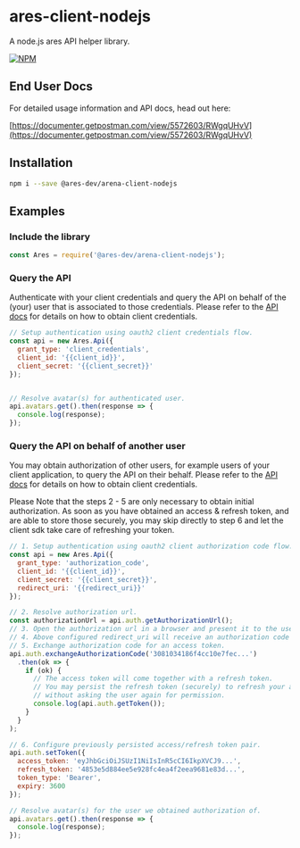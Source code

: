 # ares-client-nodejs

A node.js ares API helper library.

[![NPM](https://nodei.co/npm/@ares-dev/arena-client-nodejs.png)](https://nodei.co/npm/@ares-dev/arena-client-nodejs/)


## End User Docs

For detailed usage information and API docs, head out here:

[https://documenter.getpostman.com/view/5572603/RWgqUHvV](https://documenter.getpostman.com/view/5572603/RWgqUHvV)


## Installation

```bash
npm i --save @ares-dev/arena-client-nodejs
```

## Examples


### Include the library

```javascript
const Ares = require('@ares-dev/arena-client-nodejs');
```

### Query the API

Authenticate with your client credentials and query the API on behalf of the (your) user that is associated to those credentials. Please refer to the [API docs](https://documenter.getpostman.com/view/5572603/RWgqUHvV) for details on how to obtain client credentials.

```javascript
// Setup authentication using oauth2 client credentials flow.
const api = new Ares.Api({
  grant_type: 'client_credentials',
  client_id: '{{client_id}}',
  client_secret: '{{client_secret}}'
});


// Resolve avatar(s) for authenticated user.
api.avatars.get().then(response => {
  console.log(response);
});
```

### Query the API on behalf of another user

You may obtain authorization of other users, for example users of your client application, to query the API on their behalf. Please refer to the [API docs](https://documenter.getpostman.com/view/5572603/RWgqUHvV) for details on how to obtain client credentials.

Please Note that the steps 2 - 5 are only necessary to obtain initial authorization. As soon as you have obtained an access & refresh token, and are able to store those securely, you may skip directly to step 6 and let the client sdk take care of refreshing your token.

```javascript
// 1. Setup authentication using oauth2 client authorization code flow.
const api = new Ares.Api({
  grant_type: 'authorization_code',
  client_id: '{{client_id}}',
  client_secret: '{{client_secret}}',
  redirect_uri: '{{redirect_uri}}'
});

// 2. Resolve authorization url.
const authorizationUrl = api.auth.getAuthorizationUrl();
// 3. Open the authorization url in a browser and present it to the user you want to ask for authorization.
// 4. Above configured redirect_uri will receive an authorization code if the user confirms the request.
// 5. Exchange authorization code for an access token.
api.auth.exchangeAuthorizationCode('3081034186f4cc10e7fec...')
  .then(ok => {
    if (ok) {
      // The access token will come together with a refresh token.
      // You may persist the refresh token (securely) to refresh your access token later
      // without asking the user again for permission.
      console.log(api.auth.getToken());
    }
  }
);

// 6. Configure previously persisted access/refresh token pair.
api.auth.setToken({
  access_token: 'eyJhbGciOiJSUzI1NiIsInR5cCI6IkpXVCJ9...',
  refresh_token: '4853e5d884ee5e928fc4ea4f2eea9681e83d...',
  token_type: 'Bearer',
  expiry: 3600
});

// Resolve avatar(s) for the user we obtained authorization of.
api.avatars.get().then(response => {
  console.log(response);
});
```
